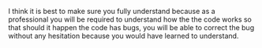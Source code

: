 I think it is best to make sure you fully understand because as a professional you will be required to understand how the the code works so that should it happen the code has bugs, you will be able to correct the bug without any hesitation because you would have learned to understand.